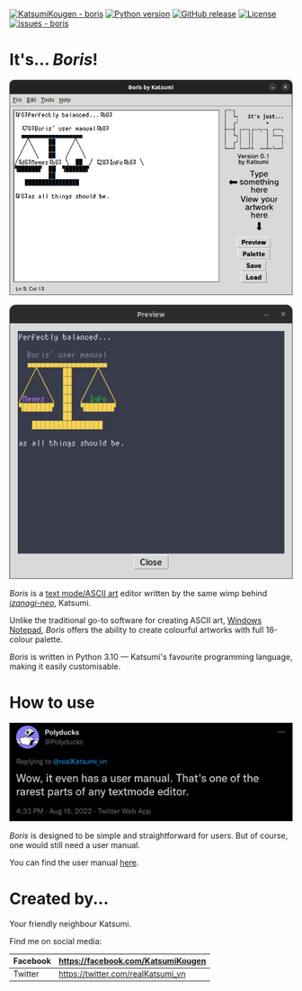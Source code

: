 [![KatsumiKougen - boris](https://img.shields.io/static/v1?label=KatsumiKougen&message=boris&color=blue&logo=github)](https://github.com/KatsumiKougen/boris)
[![Python version](https://img.shields.io/badge/python-3.10-blue)](https://www.python.org/downloads/release/python-3106/)
[![GitHub release](https://img.shields.io/github/release/KatsumiKougen/boris?include_prereleases=&sort=semver&color=blue)](https://github.com/KatsumiKougen/boris/releases/)
[![License](https://img.shields.io/badge/License-MIT-blue)](#license)
[![issues - boris](https://img.shields.io/github/issues/KatsumiKougen/boris)](https://github.com/KatsumiKougen/boris/issues)

# It's... *Boris*!

![](./img/BorisPreview1.png)

![](./img/BorisPreview2.png)

*Boris* is a [text mode/ASCII art](http://polyducks.co.uk/what-is-textmode/) editor written by the same wimp behind [*izanagi-neo*](https://github.com/KatsumiKougen/izanagi-neo), Katsumi.

Unlike the traditional go-to software for creating ASCII art, [Windows Notepad](https://en.wikipedia.org/wiki/Windows_Notepad), *Boris* offers the ability to create colourful artworks with full 16-colour palette.

*Boris* is written in Python 3.10 — Katsumi's favourite programming language, making it easily customisable.

# How to use

![](./img/PolyducksTweet.png)

*Boris* is designed to be simple and straightforward for users. But of course, one would still need a user manual.

You can find the user manual [here](./manual.md).

# Created by...

Your friendly neighbour Katsumi.

Find me on social media:

| Facebook | https://facebook.com/KatsumiKougen |
|:---------|:-----------------------------------|
| Twitter  | https://twitter.com/realKatsumi_vn |
